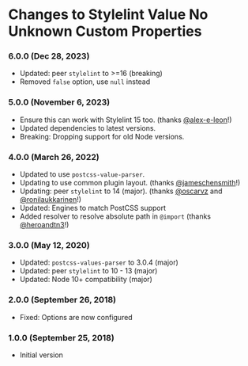 # Changes to Stylelint Value No Unknown Custom Properties

### 6.0.0 (Dec 28, 2023)

 - Updated: peer `stylelint` to >=16 (breaking)
 - Removed `false` option, use `null` instead

### 5.0.0 (November 6, 2023)

- Ensure this can work with Stylelint 15 too. (thanks [@alex-e-leon](https://github.com/alex-e-leon)!)
- Updated dependencies to latest versions.
- Breaking: Dropping support for old Node versions.

### 4.0.0 (March 26, 2022)

- Updated to use `postcss-value-parser`.
- Updating to use common plugin layout. (thanks [@jameschensmith](https://github.com/jameschensmith)!) 
- Updating: peer `stylelint` to 14 (major). (thanks [@oscarvz](https://github.com/oscarvz) and [@ronilaukkarinen](https://github.com/ronilaukkarinen)!)
- Updated: Engines to match PostCSS support
- Added resolver to resolve absolute path in `@import` (thanks [@heroandtn3](https://github.com/heroandtn3)!)

### 3.0.0 (May 12, 2020)

- Updated: `postcss-values-parser` to 3.0.4 (major)
- Updated: peer `stylelint` to 10 - 13 (major)
- Updated: Node 10+ compatibility (major)

### 2.0.0 (September 26, 2018)

- Fixed: Options are now configured

### 1.0.0 (September 25, 2018)

- Initial version
